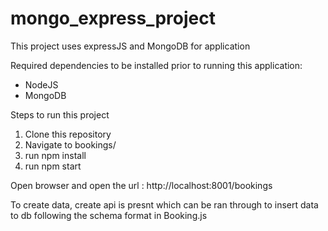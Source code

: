 # mongo_express_project
This project uses expressJS and MongoDB for application

Required dependencies to be installed prior to running this application:
- NodeJS
- MongoDB
  
Steps to run this project
1. Clone this repository
2. Navigate to bookings/
3. run npm install
4. run npm start

Open browser and open the url : http://localhost:8001/bookings

To create data, create api is presnt which can be ran through to insert data to db following the schema format in Booking.js
